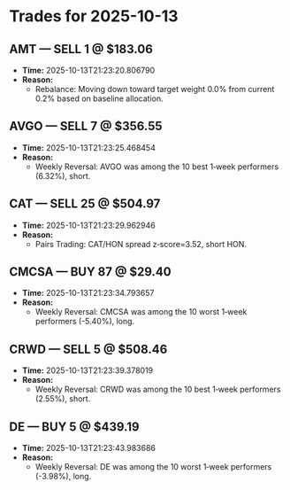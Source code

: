 # Trades for 2025-10-13

## AMT — SELL 1 @ $183.06
- **Time:** 2025-10-13T21:23:20.806790
- **Reason:**
  - Rebalance: Moving down toward target weight 0.0% from current 0.2% based on baseline allocation.

## AVGO — SELL 7 @ $356.55
- **Time:** 2025-10-13T21:23:25.468454
- **Reason:**
  - Weekly Reversal: AVGO was among the 10 best 1‑week performers (6.32%), short.

## CAT — SELL 25 @ $504.97
- **Time:** 2025-10-13T21:23:29.962946
- **Reason:**
  - Pairs Trading: CAT/HON spread z‑score=3.52, short HON.

## CMCSA — BUY 87 @ $29.40
- **Time:** 2025-10-13T21:23:34.793657
- **Reason:**
  - Weekly Reversal: CMCSA was among the 10 worst 1‑week performers (-5.40%), long.

## CRWD — SELL 5 @ $508.46
- **Time:** 2025-10-13T21:23:39.378019
- **Reason:**
  - Weekly Reversal: CRWD was among the 10 best 1‑week performers (2.55%), short.

## DE — BUY 5 @ $439.19
- **Time:** 2025-10-13T21:23:43.983686
- **Reason:**
  - Weekly Reversal: DE was among the 10 worst 1‑week performers (-3.98%), long.

